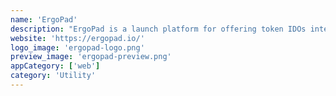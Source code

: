 ```yaml
---
name: 'ErgoPad'
description: "ErgoPad is a launch platform for offering token IDOs intended to provide funding for new projects within the Ergo ecosystem. Ergopad will release its own native token through an IDO (Initial Dex Offering), and users will be able to trade ergo for these tokens and stake them through smart contracts."
website: 'https://ergopad.io/'
logo_image: 'ergopad-logo.png'
preview_image: 'ergopad-preview.png'
appCategory: ['web']
category: 'Utility'
---
```

